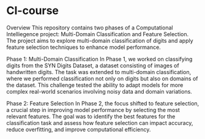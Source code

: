 # CI-course
Overview
This repository contains two phases of a Computational Intelliegence project: Multi-Domain Classification and Feature Selection. The project aims to explore multi-domain classification of digits and apply feature selection techniques to enhance model performance.

Phase 1: Multi-Domain Classification
In Phase 1, we worked on classifying digits from the SYN Digits Dataset, a dataset consisting of images of handwritten digits. The task was extended to multi-domain classification, where we performed classification not only on digits but also on domains of the dataset. This challenge tested the ability to adapt models for more complex real-world scenarios involving noisy data and domain variations.

Phase 2: Feature Selection
In Phase 2, the focus shifted to feature selection, a crucial step in improving model performance by selecting the most relevant features. The goal was to identify the best features for the classification task and assess how feature selection can impact accuracy, reduce overfitting, and improve computational efficiency.
